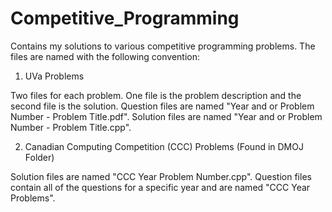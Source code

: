 # Competitive_Programming
Contains my solutions to various competitive programming problems. The files are named with the following convention:

1. UVa Problems

Two files for each problem. One file is the problem description and the second file is the solution. Question files are named "Year and or Problem Number - Problem Title.pdf". Solution files are named "Year and or Problem Number - Problem Title.cpp".

2. Canadian Computing Competition (CCC) Problems (Found in DMOJ Folder)

Solution files are named "CCC Year Problem Number.cpp". Question files contain all of the questions for a specific year and are named "CCC Year Problems".
